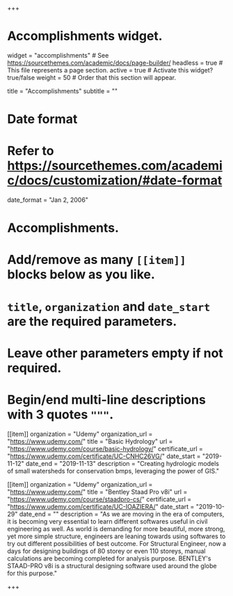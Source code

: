 +++
# Accomplishments widget.
widget = "accomplishments"  # See https://sourcethemes.com/academic/docs/page-builder/
headless = true  # This file represents a page section.
active = true  # Activate this widget? true/false
weight = 50  # Order that this section will appear.

title = "Accomplish&shy;ments"
subtitle = ""

# Date format
#   Refer to https://sourcethemes.com/academic/docs/customization/#date-format
date_format = "Jan 2, 2006"

# Accomplishments.
#   Add/remove as many `[[item]]` blocks below as you like.
#   `title`, `organization` and `date_start` are the required parameters.
#   Leave other parameters empty if not required.
#   Begin/end multi-line descriptions with 3 quotes `"""`.

[[item]]
  organization = "Udemy"
  organization_url = "https://www.udemy.com/"
  title = "Basic Hydrology"
  url = "https://www.udemy.com/course/basic-hydrology/"
  certificate_url = "https://www.udemy.com/certificate/UC-CNHC26VG/"
  date_start = "2019-11-12"
  date_end = "2019-11-13"
  description = "Creating hydrologic models of small watersheds for conservation bmps, leveraging the power of GIS."

[[item]]
  organization = "Udemy"
  organization_url = "https://www.udemy.com/"
  title = "Bentley Staad Pro v8i"
  url = "https://www.udemy.com/course/staadpro-cs/"
  certificate_url = "https://www.udemy.com/certificate/UC-IOAZIERA/"
  date_start = "2019-10-29"
  date_end = ""
  description = "As we are moving in the era of computers, it is becoming very essential to learn different softwares useful in civil engineering as well. As world is demanding for more beautiful, more strong, yet more simple structure, engineers are leaning towards using softwares to try out different possibilities of best outcome. For Structural Engineer, now a days for designing buildings of 80 storey or even 110 storeys, manual calculations are becoming completed for analysis purpose. BENTLEY's STAAD-PRO v8i is a structural designing software used around the globe for this purpose."

+++
